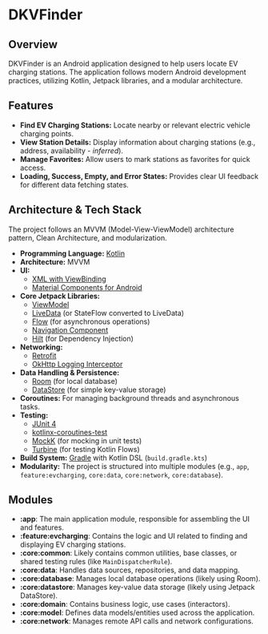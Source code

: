# DKVFinder

## Overview

DKVFinder is an Android application designed to help users locate EV charging stations. The application follows modern Android development practices, utilizing Kotlin, Jetpack libraries, and a modular architecture.

## Features

*   **Find EV Charging Stations:** Locate nearby or relevant electric vehicle charging points.
*   **View Station Details:** Display information about charging stations (e.g., address, availability - *inferred*).
*   **Manage Favorites:** Allow users to mark stations as favorites for quick access.
*   **Loading, Success, Empty, and Error States:** Provides clear UI feedback for different data fetching states.

## Architecture & Tech Stack

The project follows an MVVM (Model-View-ViewModel) architecture pattern, Clean Architecture, and modularization.

*   **Programming Language:** [Kotlin](https://kotlinlang.org/)
*   **Architecture:** MVVM
*   **UI:**
    *   [XML with ViewBinding](https://developer.android.com/topic/libraries/view-binding)
    *   [Material Components for Android](https://material.io/develop/android/docs/getting-started)
*   **Core Jetpack Libraries:**
    *   [ViewModel](https://developer.android.com/topic/libraries/architecture/viewmodel)
    *   [LiveData](https://developer.android.com/topic/libraries/architecture/livedata) (or StateFlow converted to LiveData)
    *   [Flow](https://developer.android.com/kotlin/flow) (for asynchronous operations)
    *   [Navigation Component](https://developer.android.com/guide/navigation)
    *   [Hilt](https://developer.android.com/training/dependency-injection/hilt-android) (for Dependency Injection)
*   **Networking:**
    *   [Retrofit](https://square.github.io/retrofit/)
    *   [OkHttp Logging Interceptor](https://github.com/square/okhttp/tree/master/okhttp-logging-interceptor)
*   **Data Handling & Persistence:**
    *   [Room](https://developer.android.com/training/data-storage/room) (for local database)
    *   [DataStore](https://developer.android.com/topic/libraries/architecture/datastore) (for simple key-value storage)
*   **Coroutines:** For managing background threads and asynchronous tasks.
*   **Testing:**
    *   [JUnit 4](https://junit.org/junit4/)
    *   [kotlinx-coroutines-test](https://github.com/Kotlin/kotlinx.coroutines/tree/master/kotlinx-coroutines-test)
    *   [MockK](https://mockk.io/) (for mocking in unit tests)
    *   [Turbine](https://github.com/cashapp/turbine) (for testing Kotlin Flows)
*   **Build System:** [Gradle](https://gradle.org/) with Kotlin DSL (`build.gradle.kts`)
*   **Modularity:** The project is structured into multiple modules (e.g., `app`, `feature:evcharging`, `core:data`, `core:network`, `core:database`).

## Modules

*   **:app**: The main application module, responsible for assembling the UI and features.
*   **:feature:evcharging**: Contains the logic and UI related to finding and displaying EV charging stations.
*   **:core:common**: Likely contains common utilities, base classes, or shared testing rules (like `MainDispatcherRule`).
*   **:core:data**: Handles data sources, repositories, and data mapping.
*   **:core:database**: Manages local database operations (likely using Room).
*   **:core:datastore**: Manages key-value data storage (likely using Jetpack DataStore).
*   **:core:domain**: Contains business logic, use cases (interactors).
*   **:core:model**: Defines data models/entities used across the application.
*   **:core:network**: Manages remote API calls and network configurations.
